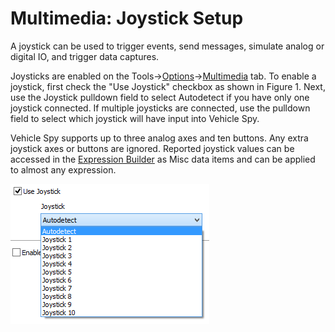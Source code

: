# Multimedia: Joystick Setup

A joystick can be used to trigger events, send messages, simulate analog or digital IO, and trigger data captures.

Joysticks are enabled on the Tools->[Options](../)->[Multimedia](./) tab. To enable a joystick, first check the "Use Joystick" checkbox as shown in Figure 1. Next, use the Joystick pulldown field to select Autodetect if you have only one joystick connected. If multiple joysticks are connected, use the pulldown field to select which joystick will have input into Vehicle Spy.

Vehicle Spy supports up to three analog axes and ten buttons. Any extra joystick axes or buttons are ignored. Reported joystick values can be accessed in the [Expression Builder](../../../../shared-features-in-vehicle-spy/shared-features-expression-builder.md) as Misc data items and can be applied to almost any expression.

![Figure 1: Use the Multimedia tab to enable a joystick.](../../../../.gitbook/assets/Joystick.gif)

